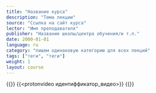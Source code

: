 ```yaml
---
title: "Название курса"
description: "Тема лекции"
source: "Ссылка на сайт курса"
lector: "Имя преподавателя"
publisher: "Название школы/центра обучения/и т.п."
date: 2000-01-01
language: ru
category: "пишем одинаковую категорию для всех лекций"
tags: ["теги", "теги"]
weight: 1
layout: course
---
```

{{<players>}}
    {{<protonvideo идентиффикатор_видео>}}
{{</players>}}
